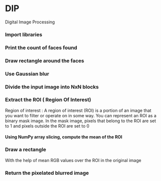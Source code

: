 # DIP
Digital Image Processing


### Import libraries


### Print the count of faces found


### Draw rectangle around the faces



### Use Gaussian blur 


###  Divide the input image into NxN blocks


###  Extract the ROI ( Region Of Interest)

Region of interest : A region of interest (ROI) is a portion of an image that you want to filter or operate on in some way. You can represent an ROI as a binary mask image. In the mask image, pixels that belong to the ROI are set to 1 and pixels outside the ROI are set to 0 

#### Using NumPy array slicing, compute the mean of the ROI

### Draw a rectangle

With the help of mean RGB values over the ROI in the original image

### Return the pixelated blurred image

